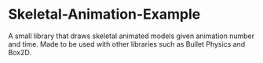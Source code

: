 # Skeletal-Animation-Example
A small library that draws skeletal animated models given animation number and time. Made to be used with other libraries such as Bullet Physics and Box2D. 
